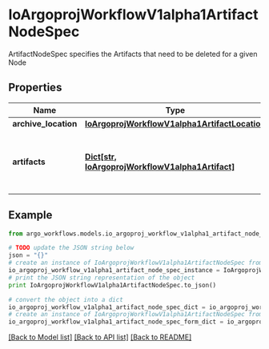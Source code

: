# IoArgoprojWorkflowV1alpha1ArtifactNodeSpec

ArtifactNodeSpec specifies the Artifacts that need to be deleted for a given Node

## Properties

Name | Type | Description | Notes
------------ | ------------- | ------------- | -------------
**archive_location** | [**IoArgoprojWorkflowV1alpha1ArtifactLocation**](IoArgoprojWorkflowV1alpha1ArtifactLocation.md) |  | [optional] 
**artifacts** | [**Dict[str, IoArgoprojWorkflowV1alpha1Artifact]**](IoArgoprojWorkflowV1alpha1Artifact.md) | Artifacts maps artifact name to Artifact description | [optional] 

## Example

```python
from argo_workflows.models.io_argoproj_workflow_v1alpha1_artifact_node_spec import IoArgoprojWorkflowV1alpha1ArtifactNodeSpec

# TODO update the JSON string below
json = "{}"
# create an instance of IoArgoprojWorkflowV1alpha1ArtifactNodeSpec from a JSON string
io_argoproj_workflow_v1alpha1_artifact_node_spec_instance = IoArgoprojWorkflowV1alpha1ArtifactNodeSpec.from_json(json)
# print the JSON string representation of the object
print IoArgoprojWorkflowV1alpha1ArtifactNodeSpec.to_json()

# convert the object into a dict
io_argoproj_workflow_v1alpha1_artifact_node_spec_dict = io_argoproj_workflow_v1alpha1_artifact_node_spec_instance.to_dict()
# create an instance of IoArgoprojWorkflowV1alpha1ArtifactNodeSpec from a dict
io_argoproj_workflow_v1alpha1_artifact_node_spec_form_dict = io_argoproj_workflow_v1alpha1_artifact_node_spec.from_dict(io_argoproj_workflow_v1alpha1_artifact_node_spec_dict)
```
[[Back to Model list]](../README.md#documentation-for-models) [[Back to API list]](../README.md#documentation-for-api-endpoints) [[Back to README]](../README.md)


